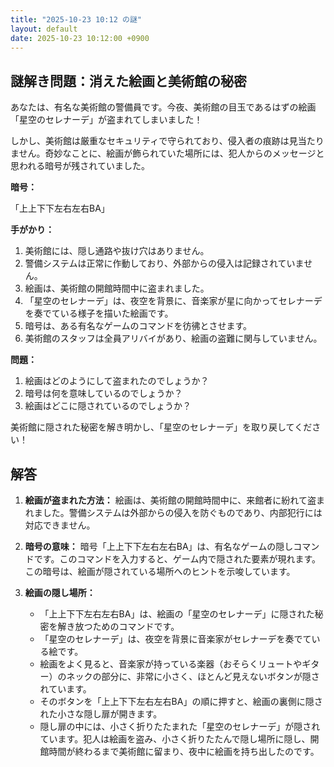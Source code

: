 ```yaml
---
title: "2025-10-23 10:12 の謎"
layout: default
date: 2025-10-23 10:12:00 +0900
---
```

## 謎解き問題：消えた絵画と美術館の秘密

あなたは、有名な美術館の警備員です。今夜、美術館の目玉であるはずの絵画「星空のセレナーデ」が盗まれてしまいました！

しかし、美術館は厳重なセキュリティで守られており、侵入者の痕跡は見当たりません。奇妙なことに、絵画が飾られていた場所には、犯人からのメッセージと思われる暗号が残されていました。

**暗号：**

「上上下下左右左右BA」

**手がかり：**

1.  美術館には、隠し通路や抜け穴はありません。
2.  警備システムは正常に作動しており、外部からの侵入は記録されていません。
3.  絵画は、美術館の開館時間中に盗まれました。
4.  「星空のセレナーデ」は、夜空を背景に、音楽家が星に向かってセレナーデを奏でている様子を描いた絵画です。
5.  暗号は、ある有名なゲームのコマンドを彷彿とさせます。
6.  美術館のスタッフは全員アリバイがあり、絵画の盗難に関与していません。

**問題：**

1.  絵画はどのようにして盗まれたのでしょうか？
2.  暗号は何を意味しているのでしょうか？
3.  絵画はどこに隠されているのでしょうか？

美術館に隠された秘密を解き明かし、「星空のセレナーデ」を取り戻してください！

## 解答

1.  **絵画が盗まれた方法：** 絵画は、美術館の開館時間中に、来館者に紛れて盗まれました。警備システムは外部からの侵入を防ぐものであり、内部犯行には対応できません。

2.  **暗号の意味：** 暗号「上上下下左右左右BA」は、有名なゲームの隠しコマンドです。このコマンドを入力すると、ゲーム内で隠された要素が現れます。この暗号は、絵画が隠されている場所へのヒントを示唆しています。

3.  **絵画の隠し場所：**

    *   「上上下下左右左右BA」は、絵画の「星空のセレナーデ」に隠された秘密を解き放つためのコマンドです。
    *   「星空のセレナーデ」は、夜空を背景に音楽家がセレナーデを奏でている絵です。
    *   絵画をよく見ると、音楽家が持っている楽器（おそらくリュートやギター）のネックの部分に、非常に小さく、ほとんど見えないボタンが隠されています。
    *   そのボタンを「上上下下左右左右BA」の順に押すと、絵画の裏側に隠された小さな隠し扉が開きます。
    *   隠し扉の中には、小さく折りたたまれた「星空のセレナーデ」が隠されています。犯人は絵画を盗み、小さく折りたたんで隠し場所に隠し、開館時間が終わるまで美術館に留まり、夜中に絵画を持ち出したのです。
